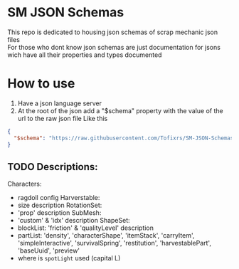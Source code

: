 # SM JSON Schemas

This repo is dedicated to housing json schemas of scrap mechanic json files  
For those who dont know json schemas are just documentation for jsons wich have all their properties and types documented

# How to use

1. Have a json language server
2. At the root of the json add a "$schema" property with the value of the url to the raw json file
   Like this

```json
{
  "$schema": "https://raw.githubusercontent.com/Tofixrs/SM-JSON-Schemas/0.6.6/shapeSet.json"
}
```

## TODO Descriptions:
Characters:
- ragdoll config
Harverstable:
- size description
RotationSet:
- 'prop' description
SubMesh:
- 'custom' & 'idx' description
ShapeSet:
- blockList: 'friction' & 'qualityLevel' description
- partList: 'density', 'characterShape', 'itemStack', 'carryItem', 'simpleInteractive', 'survivalSpring', 'restitution', 'harvestablePart', 'baseUuid', 'preview'
- where is `spotLight` used (capital L)